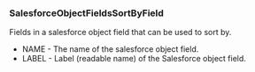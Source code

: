 ### SalesforceObjectFieldsSortByField
Fields in a salesforce object field that can be used to sort by.

- NAME - The name of the salesforce object field.
- LABEL - Label (readable name) of the Salesforce object field.
